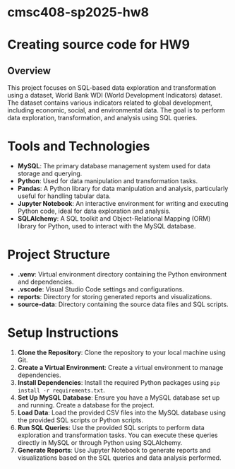 # cmsc408-sp2025-hw8
# Creating source code for HW9


## Overview


This project focuses on SQL-based data exploration and transformation using a dataset, World Bank WDI (World Development Indicators) dataset. The dataset contains various indicators related to global development, including economic, social, and environmental data. The goal is to perform data exploration, transformation, and analysis using SQL queries.


# Tools and Technologies
- **MySQL**: The primary database management system used for data storage and querying.
- **Python**: Used for data manipulation and transformation tasks.
- **Pandas**: A Python library for data manipulation and analysis, particularly useful for handling tabular data.
- **Jupyter Notebook**: An interactive environment for writing and executing Python code, ideal for data exploration and analysis.
- **SQLAlchemy**: A SQL toolkit and Object-Relational Mapping (ORM) library for Python, used to interact with the MySQL database.


# Project Structure
- **.venv**: Virtual environment directory containing the Python environment and dependencies.
- **.vscode**: Visual Studio Code settings and configurations.
- **reports**: Directory for storing generated reports and visualizations.
- **source-data**: Directory containing the source data files and SQL scripts.


# Setup Instructions
1. **Clone the Repository**: Clone the repository to your local machine using Git.
2. **Create a Virtual Environment**: Create a virtual environment to manage dependencies.
3. **Install Dependencies**: Install the required Python packages using `pip install -r requirements.txt`.
4. **Set Up MySQL Database**: Ensure you have a MySQL database set up and running. Create a database for the project.
5. **Load Data**: Load the provided CSV files into the MySQL database using the provided SQL scripts or Python scripts.
6. **Run SQL Queries**: Use the provided SQL scripts to perform data exploration and transformation tasks. You can execute these queries directly in MySQL or through Python using SQLAlchemy.
7. **Generate Reports**: Use Jupyter Notebook to generate reports and visualizations based on the SQL queries and data analysis performed.








